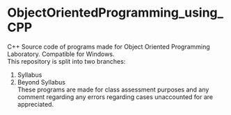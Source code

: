 # ObjectOrientedProgramming_using_CPP
C++ Source code of programs made for Object Oriented Programming Laboratory. Compatible for Windows. <br />
This repository is split into two branches:
  1. Syllabus <br />
  2. Beyond Syllabus
<br />These programs are made for class assessment purposes and any comment regarding any errors regarding cases unaccounted for are appreciated.
